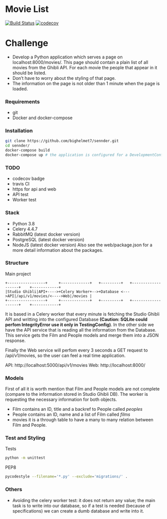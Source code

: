 # Movie List

[![Build Status](https://travis-ci.com/bighelmet7/sennder.svg?token=qVuyqSjnTjTxdCoTkHDd&branch=master)](https://travis-ci.com/bighelmet7/immfly)    [![codecov](https://codecov.io/gh/bighelmet7/sennder/branch/master/graph/badge.svg)](https://codecov.io/gh/bighelmet7/sennder)

# Challenge

- Develop a Python application which serves a page on localhost:8000/movies/. This page should contain a plain list of all movies from the Ghibli API. For each movie the people that appear in it should be listed.
- Don’t have to worry about the styling of that page.
- The information on the page is not older than 1 minute when the page is loaded.

### Requirements

- git
- Docker and docker-compose

### Installation

```bash
git clone https://github.com/bighelmet7/sennder.git
cd sennder/
docker-compose build
docker-compose up # the application is configured for a DevelopmentConfig environment.
```

### TODO

- codecov badge
- travis CI
- https for api and web
- API test
- Worker test

### Stack

- Python 3.8
- Celery 4.4.7
- RabbitMQ (latest docker version)
- PostgreSQL (latest docker version)
- NodeJS (latest docker version) Also see the web/package.json for a more detail information about the packages.

### Structure
Main project
```text
+-----------------+     +-------------+   +---------+   +-------------------+    +------------+
|Studio Ghibli|API+---->+Celery Worker+-->+Database <--->API|/api/v1/movies/<---->Web|/movies |
+-----------------+     +-------------+   +---------+   +-------------------+    +------------+
```
It is based in a Celery worker that every minute is fetching the Studio Ghibli API and writting into the configured Database **(Caution: SQLite could perfom IntegrityError use it only in TestingConfig)**. In the other side we have the API service that is reading all the information from the Database. This service gets the Film and People models and merge them into a JSON response.

Finally the Web service will perfom every 3 seconds a GET request to /api/v1/movies, so the user can feel a real time application.

API: http://localhost:5000/api/v1/movies
Web: http://localhost:8000/

### Models

First of all it is worth mention that Film and People models are not complete (compare to the information stored in Studio Ghibli DB). The worker is requesting the necessary information for both objects.

- Film contains an ID, title and a backref to People called _peoples_
- People contains an ID, name and a list of Film called _films_
- movies it is a through table to have a many to many relation between Film and People.

### Test and Styling
Tests
```bash
python -m unittest
```

PEP8
```bash
pycodestyle --filename='*.py' --exclude='migrations/' .
```

### Others

- Avoiding the celery worker test: it does not return any value; the main task is to write into our database, so if a test is needed (because of specifications) we can create a dumb database and write into it.